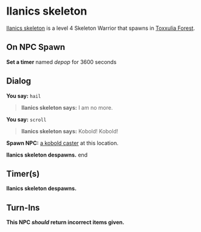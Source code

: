 # Ilanics skeleton



[Ilanics skeleton](/npc/38150) is a level 4 Skeleton Warrior that spawns in [Toxxulia Forest](/zone/38).




## On NPC Spawn

**Set a timer** named *depop* for 3600 seconds


## Dialog

**You say:** `hail`



>**Ilanics skeleton says:** I am no more.

**You say:** `scroll`



>**Ilanics skeleton says:** Kobold! Kobold!


**Spawn NPC:**  [a kobold caster](/npc/38172) at this location.


**Ilanics skeleton despawns.**
end



## Timer(s)

**Ilanics skeleton despawns.**


## Turn-Ins



**This NPC *should* return incorrect items given.**






